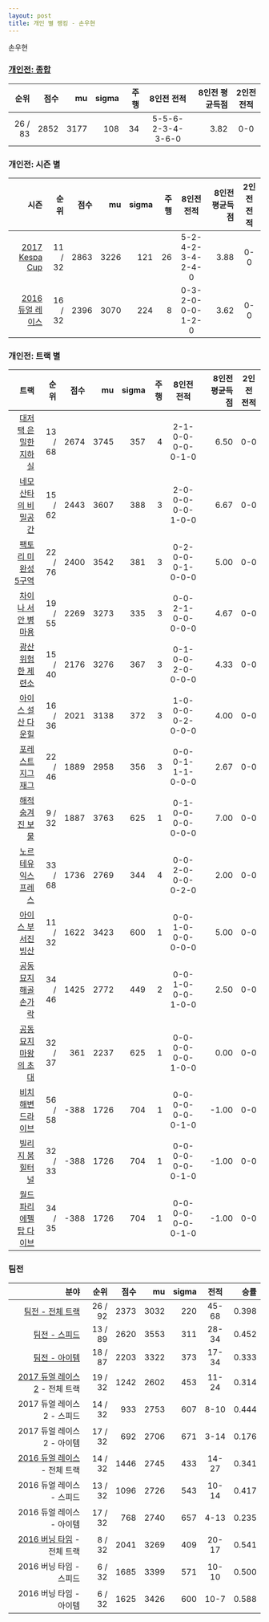 ```yaml
---
layout: post
title: 개인 별 랭킹 - 손우현
---
```


손우현

### [개인전: 종합](../singles-full)

| 순위 | 점수 | mu | sigma | 주행 | 8인전 전적 | 8인전 평균득점 | 2인전 전적 |
|---:|---:|---:|---:|---:|:---:|---:|:---:|
| 26 / 83 | 2852 | 3177 | 108 | 34 | 5-5-6-2-3-4-3-6-0 | 3.82 | 0-0 |

### 개인전: 시즌 별

| 시즌 | 순위 | 점수 | mu | sigma | 주행 | 8인전 전적 | 8인전 평균득점 | 2인전 전적 |
|---:|---:|---:|---:|---:|---:|:---:|---:|:---:|
| [2017 Kespa Cup](../singles-s2017_2) | 11 / 32 | 2863 | 3226 | 121 | 26 |  5-2-4-2-3-4-2-4-0 | 3.88 | 0-0 |
| [2016 듀얼 레이스](../singles-s2016_1) | 16 / 32 | 2396 | 3070 | 224 | 8 |  0-3-2-0-0-0-1-2-0 | 3.62 | 0-0 |

### 개인전: 트랙 별

| 트랙 | 순위 | 점수 | mu | sigma | 주행 | 8인전 전적 | 8인전 평균득점 | 2인전 전적 |
|---:|---:|---:|---:|---:|---:|:---:|---:|:---:|
| [대저택 은밀한 지하실](../jeotaek) | 13 / 68 | 2674 | 3745 | 357 | 4 | 2-1-0-0-0-0-0-1-0 | 6.50 | 0-0 |
| [네모 산타의 비밀공간](../santa) | 15 / 62 | 2443 | 3607 | 388 | 3 | 2-0-0-0-0-0-1-0-0 | 6.67 | 0-0 |
| [팩토리 미완성 5구역](../district5) | 22 / 76 | 2400 | 3542 | 381 | 3 | 0-2-0-0-0-1-0-0-0 | 5.00 | 0-0 |
| [차이나 서안 병마용](../byeongma) | 19 / 55 | 2269 | 3273 | 335 | 3 | 0-0-2-1-0-0-0-0-0 | 4.67 | 0-0 |
| [광산 위험한 제련소](../jeryeonso) | 15 / 40 | 2176 | 3276 | 367 | 3 | 0-1-0-0-2-0-0-0-0 | 4.33 | 0-0 |
| [아이스 설산 다운힐](../seolsan) | 16 / 36 | 2021 | 3138 | 372 | 3 | 1-0-0-0-0-2-0-0-0 | 4.00 | 0-0 |
| [포레스트 지그재그](../zigzag) | 22 / 46 | 1889 | 2958 | 356 | 3 | 0-0-0-1-1-1-0-0-0 | 2.67 | 0-0 |
| [해적 숨겨진 보물](../haesumbo) | 9 / 32 | 1887 | 3763 | 625 | 1 | 0-1-0-0-0-0-0-0-0 | 7.00 | 0-0 |
| [노르테유 익스프레스](../noex) | 33 / 68 | 1736 | 2769 | 344 | 4 | 0-0-2-0-0-0-0-2-0 | 2.00 | 0-0 |
| [아이스 부서진 빙산](../boobing) | 11 / 32 | 1622 | 3423 | 600 | 1 | 0-0-1-0-0-0-0-0-0 | 5.00 | 0-0 |
| [공동묘지 해골 손가락](../haeson) | 34 / 46 | 1425 | 2772 | 449 | 2 | 0-0-1-0-0-0-1-0-0 | 2.50 | 0-0 |
| [공동묘지 마왕의 초대](../mawang) | 32 / 37 | 361 | 2237 | 625 | 1 | 0-0-0-0-0-0-1-0-0 | 0.00 | 0-0 |
| [비치 해변 드라이브](../haebyun) | 56 / 58 | -388 | 1726 | 704 | 1 | 0-0-0-0-0-0-0-1-0 | -1.00 | 0-0 |
| [빌리지 붐힐터널](../boomhill) | 32 / 33 | -388 | 1726 | 704 | 1 | 0-0-0-0-0-0-0-1-0 | -1.00 | 0-0 |
| [월드 파리 에펠탑 다이브](../eifel) | 34 / 35 | -388 | 1726 | 704 | 1 | 0-0-0-0-0-0-0-1-0 | -1.00 | 0-0 |

### 팀전

| 분야 | 순위 | 점수 | mu | sigma | 전적 | 승률 |
|---:|---:|---:|---:|---:|:---:|---:|
| [팀전 - 전체 트랙](../team-full) | 26 / 92 | 2373 | 3032 | 220 | 45-68 | 0.398 |
| [팀전 - 스피드](../team-speed) | 13 / 89 | 2620 | 3553 | 311 | 28-34 | 0.452 |
| [팀전 - 아이템](../team-item) | 18 / 87 | 2203 | 3322 | 373 | 17-34 | 0.333 |
| [2017 듀얼 레이스 2](../t2017_1) - 전체 트랙 | 19 / 32 | 1242 | 2602 | 453 | 11-24 | 0.314 |
| 2017 듀얼 레이스 2 - 스피드 | 14 / 32 | 933 | 2753 | 607 | 8-10 | 0.444 |
| 2017 듀얼 레이스 2 - 아이템 | 17 / 32 | 692 | 2706 | 671 | 3-14 | 0.176 |
| [2016 듀얼 레이스](../t2016_2) - 전체 트랙 | 14 / 32 | 1446 | 2745 | 433 | 14-27 | 0.341 |
| 2016 듀얼 레이스 - 스피드 | 13 / 32 | 1096 | 2726 | 543 | 10-14 | 0.417 |
| 2016 듀얼 레이스 - 아이템 | 17 / 32 | 768 | 2740 | 657 | 4-13 | 0.235 |
| [2016 버닝 타임](../t2016_1) - 전체 트랙 | 8 / 32 | 2041 | 3269 | 409 | 20-17 | 0.541 |
| 2016 버닝 타임 - 스피드 | 6 / 32 | 1685 | 3399 | 571 | 10-10 | 0.500 |
| 2016 버닝 타임 - 아이템 | 6 / 32 | 1625 | 3426 | 600 | 10-7 | 0.588 |
